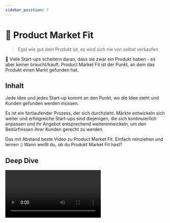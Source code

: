 ```yaml
---
sidebar_position: 7
---
```


# 🔄 Product Market Fit

> Egal wie gut dein Produkt ist, es wird sich nie von selbst verkaufen.

<Callout>
  📍 Viele Start-ups scheitern daran, dass sie zwar ein Produkt haben - es aber keiner braucht/kauft. Product Market Fit ist der Punkt, an dem das Produkt einen Markt gefunden hat.
</Callout>

## Inhalt

Jede Idee und jedes Start-up kommt an den Punkt, wo die Idee steht und Kunden gefunden werden müssen.

Es ist ein fortlaufender Prozess, der sich durchzieht. Märkte entwickeln sich weiter und erfolgreiche Start-ups sind diejenigen, die sich kontinuierlich anpassen und ihr Angebot entsprechend weiterentwickeln, um den Bedürfnissen ihrer Kunden gerecht zu werden.

<VideoFloat sourceId="0LNQxT9LvM0">Das mit Abstand beste Video zu Product Market Fit. Einfach reinziehen und lernen :) </VideoFloat>
<Spacer />
<VideoFloat sourceId="9v0v5TLZKzA" >Wann weißt du, ob du Produkt Market Fit hast? </VideoFloat>

## Deep Dive

<Grid>
  <Video sourceId="rgaP-tMkJaw" />
  <Video sourceId="HVkfEXgH8QM" />
</Grid>
